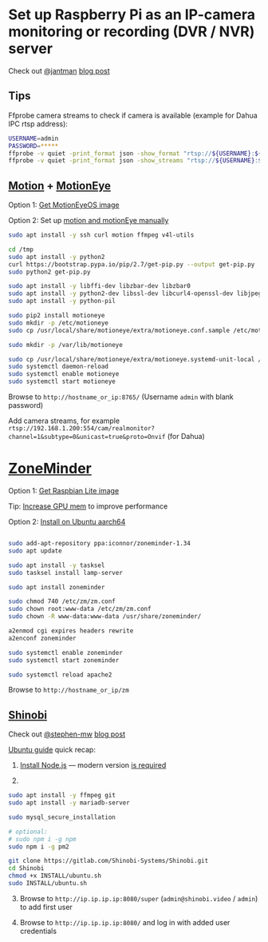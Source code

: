# Set up Raspberry Pi as an IP-camera monitoring or recording (DVR / NVR) server

Check out [@jantman](https://github.com/jantman) [blog post](https://blog.jasonantman.com/2018/05/linux-surveillance-camera-software-evaluation/)


## Tips

Ffprobe camera streams to check if camera is available (example for Dahua IPC rtsp address):

```bash
USERNAME=admin
PASSWORD=*****
ffprobe -v quiet -print_format json -show_format "rtsp://${USERNAME}:${PASSWORD}@192.168.1.201:554/cam/realmonitor?channel=1&subtype=0&unicast=true&proto=Onvif"
ffprobe -v quiet -print_format json -show_streams "rtsp://${USERNAME}:${PASSWORD}@192.168.1.201:554/cam/realmonitor?channel=1&subtype=0&unicast=true&proto=Onvif"
```


## [Motion](https://github.com/Motion-Project/motion) + [MotionEye](https://github.com/ccrisan/motioneye)

Option 1: [Get MotionEyeOS image](https://github.com/ccrisan/motioneyeos/wiki/Installation)

Option 2: Set up [motion and motionEye manually](https://github.com/ccrisan/motioneye/wiki/%28Install-On-Ubuntu-%2820.04-or-Newer%29)

```bash
sudo apt install -y ssh curl motion ffmpeg v4l-utils

cd /tmp
sudo apt install -y python2
curl https://bootstrap.pypa.io/pip/2.7/get-pip.py --output get-pip.py
sudo python2 get-pip.py

sudo apt install -y libffi-dev libzbar-dev libzbar0
sudo apt install -y python2-dev libssl-dev libcurl4-openssl-dev libjpeg-dev
sudo apt install -y python-pil

sudo pip2 install motioneye
sudo mkdir -p /etc/motioneye
sudo cp /usr/local/share/motioneye/extra/motioneye.conf.sample /etc/motioneye/motioneye.conf

sudo mkdir -p /var/lib/motioneye

sudo cp /usr/local/share/motioneye/extra/motioneye.systemd-unit-local /etc/systemd/system/motioneye.service
sudo systemctl daemon-reload
sudo systemctl enable motioneye
sudo systemctl start motioneye
```

Browse to `http://hostname_or_ip:8765/` (Username `admin` with blank password)

Add camera streams, for example `rtsp://192.168.1.200:554/cam/realmonitor?channel=1&subtype=0&unicast=true&proto=Onvif` (for Dahua)


# [ZoneMinder](https://github.com/ZoneMinder/zoneminder)

Option 1: [Get Raspbian Lite image](https://zmrepo.zoneminder.com/)

Tip: [Increase GPU mem](https://wiki.zoneminder.com/Single_Board_Computers#GPU_Memory) to improve performance

Option 2: [Install on Ubuntu aarch64](https://zoneminder.readthedocs.io/en/latest/installationguide/ubuntu.html#easy-way-ubuntu-18-04-bionic)

```bash

sudo add-apt-repository ppa:iconnor/zoneminder-1.34
sudo apt update

sudo apt install -y tasksel
sudo tasksel install lamp-server

sudo apt install zoneminder

sudo chmod 740 /etc/zm/zm.conf
sudo chown root:www-data /etc/zm/zm.conf
sudo chown -R www-data:www-data /usr/share/zoneminder/

a2enmod cgi expires headers rewrite
a2enconf zoneminder

sudo systemctl enable zoneminder
sudo systemctl start zoneminder

sudo systemctl reload apache2
```

Browse to `http://hostname_or_ip/zm`


## [Shinobi](https://gitlab.com/Shinobi-Systems/Shinobi)

Check out [@stephen-mw](https://github.com/stephen-mw) [blog post](https://www.heystephenwood.com/2018/08/shinobi-on-raspberry-pi-3-b.html)

[Ubuntu guide](https://shinobi.video/docs/start#content-ubuntu--the-easier-way) quick recap:

1. [Install Node.js](../NodeJS.md) — modern version [is required](https://hub.shinobi.video/articles/view/sIuhLW2A0E8A7K3)

2.

```bash
sudo apt install -y ffmpeg git
sudo apt install -y mariadb-server

sudo mysql_secure_installation

# optional:
# sudo npm i -g npm
sudo npm i -g pm2

git clone https://gitlab.com/Shinobi-Systems/Shinobi.git
cd Shinobi
chmod +x INSTALL/ubuntu.sh
sudo INSTALL/ubuntu.sh
```

3. Browse to `http://ip.ip.ip.ip:8080/super` (`admin@shinobi.video` / `admin`) to add first user

4. Browse to `http://ip.ip.ip.ip:8080/` and log in with added user credentials


